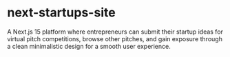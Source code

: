 # next-startups-site
A Next.js 15 platform where entrepreneurs can submit their startup ideas for virtual pitch competitions, browse other pitches, and gain exposure through a clean minimalistic design for a smooth user experience.
